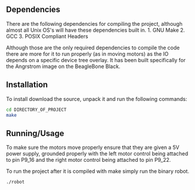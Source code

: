 ## Dependencies
There are the following dependencies for compiling the project, although almost all Unix OS's will have these dependencies built in.
	1. GNU Make
	2. GCC
	3. POSIX Compliant Headers

Although those are the only required dependencies to compile the code there are more for it to run properly (as in moving motors) as the IO depends on a specific device tree overlay.
It has been built specifically for the Angrstrom image on the BeagleBone Black.

## Installation
To install download the source, unpack it and run the following commands:

```bash
cd DIRECTORY_OF_PROJECT
make
```
  
## Running/Usage
To make sure the motors move properly ensure that they are given a 5V power supply, grounded properly with the left motor control being attached to pin P9_16 and the right motor control being attached to pin P9_22.

To run the project after it is compiled with make simply run the binary robot.

```bash
./robot
```